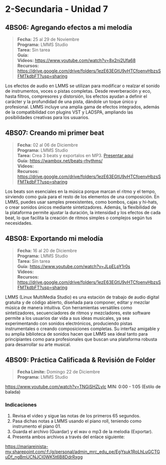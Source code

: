 # 2-Secundaria - Unidad 7

## 4BS06: Agregando efectos a mi melodía

> <i class="bi bi-calendar"></i> **Fecha:** 25 al 29 de Noviembre<br><i class="bi bi-laptop"></i> **Programa:** LMMS Studio<br><i class="bi bi-clipboard-check"></i> **Tarea:** Sin tarea<br> <i class="bi bi-card-checklist"></i> **Guía:** <br> <i class="bi bi-youtube txt-red"></i> **Videos:** https://www.youtube.com/watch?v=8x2ni2Ufa68<br><i class="bi bi-files"></i> **Recursos:** https://drive.google.com/drive/folders/1ezE63EGtU9vHTCfoenvHbzsSFMTkdbFT?usp=sharing

Los efectos de audio en LMMS se utilizan para modificar o realzar el sonido de instrumentos, voces o pistas completas. Desde reverberación y eco, hasta filtros, compresores y distorsión, los efectos ayudan a definir el carácter y la profundidad de una pista, dándole un toque único y profesional. LMMS incluye una amplia gama de efectos integrados, además de la compatibilidad con plugins VST y LADSPA, ampliando las posibilidades creativas para los usuarios.

## 4BS07: Creando mi primer beat

> <i class="bi bi-calendar"></i> **Fecha:** 02 al 06 de Diciembre<br><i class="bi bi-laptop"></i> **Programa:** LMMS Studio<br><i class="bi bi-clipboard-check"></i> **Tarea:** Crea 3 beats y exportalos en MP3. [Presentar aqui](https://mariareinista-my.sharepoint.com/:f:/g/personal/admin_mrc_edu_pe/Em-bzQy7IytFkD1vdntoOjoBJWswOxHEZlk0a36HqUzFDQ)<br> <i class="bi bi-card-checklist"></i> **Guía:** https://wambox.net/beats-rhythms/<br> <i class="bi bi-youtube txt-red"></i> **Videos:** <br><i class="bi bi-files"></i> **Recursos:** https://drive.google.com/drive/folders/1ezE63EGtU9vHTCfoenvHbzsSFMTkdbFT?usp=sharing

Los beats son esenciales en la música porque marcan el ritmo y el tempo, sirviendo como guía para el resto de los elementos de una composición. En LMMS, puedes usar samples preexistentes, como bombos, cajas y hi-hats, o crear sonidos únicos mediante sintetizadores. Además, la flexibilidad de la plataforma permite ajustar la duración, la intensidad y los efectos de cada beat, lo que facilita la creación de ritmos simples o complejos según tus necesidades.

## 4BS08: Exportando mi melodía

> <i class="bi bi-calendar"></i> **Fecha:** 16 al 20 de Diciembre<br><i class="bi bi-laptop"></i> **Programa:** LMMS Studio<br><i class="bi bi-clipboard-check"></i> **Tarea:** Sin tarea<br> <i class="bi bi-card-checklist"></i> **Guía:** https://www.youtube.com/watch?v=JLpELpY1r0s<br> <i class="bi bi-youtube txt-red"></i> **Videos:** <br><i class="bi bi-files"></i> **Recursos:** https://drive.google.com/drive/folders/1ezE63EGtU9vHTCfoenvHbzsSFMTkdbFT?usp=sharing

LMMS (Linux MultiMedia Studio) es una estación de trabajo de audio digital gratuita y de código abierto, diseñada para componer, editar y mezclar música de manera intuitiva. Con herramientas versátiles como sintetizadores, secuenciadores de ritmos y mezcladores, este software permite a los usuarios dar vida a sus ideas musicales, ya sea experimentando con sonidos electrónicos, produciendo pistas instrumentales o creando composiciones completas. Su interfaz amigable y su amplia biblioteca de sonidos hacen que LMMS sea ideal tanto para principiantes como para profesionales que buscan una plataforma robusta para desarrollar su arte musical.

<div class="currentTheme">

## 4BS09: Práctica Calificada & Revisión de Folder

> <i class="bi bi-calendar"></i> **Fecha Límite:** Domingo 22 de Diciembre<br><i class="bi bi-laptop"></i> **Programa:** LMMS Studio

https://www.youtube.com/watch?v=TNGiSHZLylc
MIN: 0:00 - 1:05 (Estilo de balada)

### Indicaciones

1. Revisa el video y sigue las notas de los primeros 65 segundos.
2. Pasa dichas notas a LMMS usando el piano roll, teniendo como instrumento el piano 01.
3. Guarda el archivo (Guardar) y el wav o mp3 de la melodia (Exportar).
4. Presenta ambos archivos a través del enlace siguiente:

https://mariareinista-my.sharepoint.com/:f:/g/personal/admin_mrc_edu_pe/EgYsuk1RoLhLuGCTGuDf_ngBmUCNJCI0WK5t6B8DdrRxgg

</div>